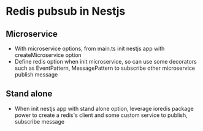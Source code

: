# Redis pubsub in Nestjs

## Microservice

- With microservice options, from main.ts init nestjs app with  createMicroservice option
- Define redis option when init microservice, so can use some decorators such as EventPattern, MessagePattern to subscribe other microservice publish message

## Stand alone
- When init nestjs app with stand alone option, leverage ioredis package power to create a redis's client and some custom service to publish, subscribe message